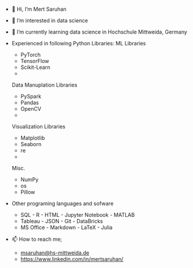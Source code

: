 - 👋 Hi, I’m Mert Saruhan
- 👀 I’m interested in data science 
- 🌱 I’m currently learning data science in Hochschule Mittweida, Germany
- Experienced in following Python Libraries:
    ML Libraries        
    - PyTorch           
    - TensorFlow        
    - Scikit-Learn   
    -                                      
    Data Manuplation Libraries        
    - PySpark                         
    - Pandas                          
    - OpenCV  
    -                      
    Visualization Libraries
    - Matplotlib                   
    - Seaborn                      
    - re  
    -                             
    Misc.
    - NumPy
    - os
    - Pillow
 
 - Other programing languages and sofware
   - SQL           - R            - HTML      - Jupyter Notebook      - MATLAB       
   - Tableau       - JSON         - Git       - DataBricks
   - MS Office     - Markdown     - LaTeX     - Julia
    
    
      
    
      
- 📫 How to reach me;
  - msaruhan@hs-mittweida.de
  - https://www.linkedin.com/in/mertsaruhan/

<!---
mertsaru/mertsaru is a ✨ special ✨ repository because its `README.md` (this file) appears on your GitHub profile.
You can click the Preview link to take a look at your changes.
--->

